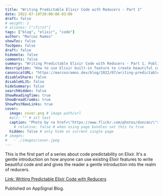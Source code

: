 ```yaml
---
title: "Writing Predictable Elixir Code with Reducers - Part 1"
date: 2022-07-19T20:00:00-03:00
draft: false
# weight: 1
# aliases: ["/first"]
tags: ["blog", "elixir", "code"]
author: "Marcos Ramos"
showToc: false
TocOpen: false
draft: false
hidemeta: false
comments: false
summary: "Writing Predictable Elixir Code with Reducers - Part 1. Published on AppSignal Blog."
description: "How to use Elixir built-in feature to create beautiful code. Published on AppSignal Blog."
canonicalURL: "https://marcosramos.dev/blog/2022/07/writing-predictable-elixir-code-pt-1"
disableShare: false
disableHLJS: false
hideSummary: false
searchHidden: false
ShowReadingTime: true
ShowBreadCrumbs: true
ShowPostNavLinks: true
cover:
  image: cover.png # image path/url
  #alt: "" # alt text
  caption: "Photo by <a href=\"https://www.flickr.com/photos/duncan/\">duncan c</a>" # display caption under cover
    # relative: false # when using page bundles set this to true
  hidden: false # only hide on current single page
# images:
#   - ./images/cover.jpeg
---
```


This is the first part of a series about code predictability on Elixir. It's
a gentle introduction on how anyone can use existing Elixir features to write
beautiful code and and gives the reader a gentle introduction into the realm of
reducers.

[Link: Writing Predictable Elixir Code with Reducers](https://blog.appsignal.com/2022/07/19/writing-predictable-elixir-code-with-reducers.html)

Published on AppSignal Blog.
